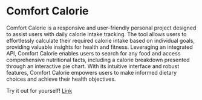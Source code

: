 # Comfort Calorie

Comfort Calorie is a responsive and user-friendly personal project designed to assist users with daily calorie intake tracking. The tool allows users to effortlessly calculate their required calorie intake based on individual goals, providing valuable insights for health and fitness. Leveraging an integrated API, Comfort Calorie enables users to search for any food and access comprehensive nutritional facts, including a calorie breakdown presented through an interactive pie chart. With its intuitive interface and robust features, Comfort Calorie empowers users to make informed dietary choices and achieve their health objectives.

Try it out for yourself!
[Link](https://comfort-calorie.vercel.app/)
